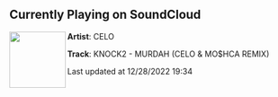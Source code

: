 ## Currently Playing on SoundCloud

[<img align="left" width="100" src="https://i1.sndcdn.com/artworks-DwvnZmLAkzGmzAq9-DrvDAQ-t500x500.jpg">](https://soundcloud.com/officialcelo/murdah-celo-moshca-remix)

**Artist**: CELO 

**Track**: KNOCK2 - MURDAH (CELO & MO$HCA REMIX)

Last updated at 12/28/2022 19:34
